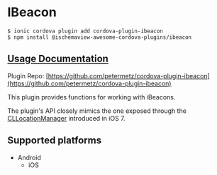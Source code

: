 # IBeacon

```text
$ ionic cordova plugin add cordova-plugin-ibeacon
$ npm install @ischemaview-awesome-cordova-plugins/ibeacon
```

## [Usage Documentation](https://danielsogl.gitbook.io/awesome-cordova-plugins/plugins/ibeacon/)

Plugin Repo: [https://github.com/petermetz/cordova-plugin-ibeacon](https://github.com/petermetz/cordova-plugin-ibeacon)

This plugin provides functions for working with iBeacons.

The plugin's API closely mimics the one exposed through the [CLLocationManager](https://developer.apple.com/library/ios/documentation/CoreLocation/Reference/CLLocationManager_Class/index.html) introduced in iOS 7.

## Supported platforms

* Android
  * iOS

